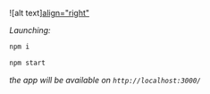 
![alt text][align="right"](http://i104.fastpic.ru/big/2018/0407/c0/d958bef0a34835a99bfe30a8247134c0.gif)

<i>Launching:</i>

```bash
npm i
```

```bash
npm start
```

<i>the app will be available on <code>http://localhost:3000/</code></i>
